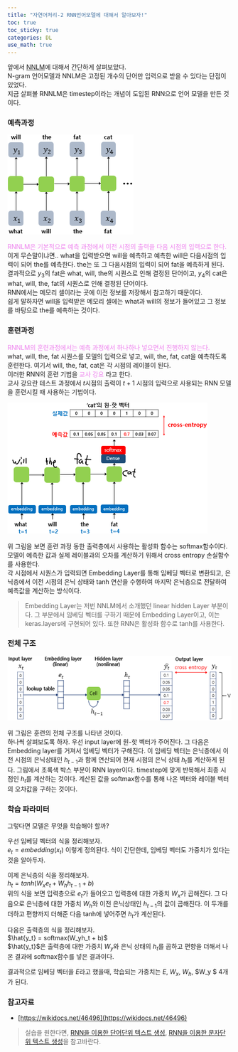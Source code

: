 ```yaml
---
title: "자연어처리-2 RNN언어모델에 대해서 알아보자!"
toc: true
toc_sticky: true
categories: DL
use_math: true
---
```


앞에서 [NNLM](https://dongju923.github.io/dl/NNLM/)에 대해서 간단하게 살펴보았다.  
N-gram 언어모델과 NNLM은 고정된 개수의 단어만 입력으로 받을 수 있다는 단점이 있었다.  
지금 살펴볼 RNNLM은 timestep이라는 개념이 도입된 RNN으로 언어 모델을 만든 것이다.

### 예측과정

![png](/assets/images/NLP/rnnlm1.png)  

<span style="color:violet">RNNLM은 기본적으로 예측 과정에서 이전 시점의 출력을 다음 시점의 입력으로 한다.</span>  
이게 무슨말이냐면.. what을 입력받으면 will을 예측하고 예측한 will은 다음시점의 입력이 되어 the를 예측한다. the는 또 그 다음시점의 입력이 되어 fat을 예측하게 된다.  
결과적으로 $y_3$의 fat은 what, will, the의 시퀀스로 인해 결정된 단어이고, $y_4$의 cat은 what, will, the, fat의 시퀀스로 인해 결정된 단어이다.  
RNN에서는 메모리 셀이라는 곳에 이전 정보를 저장해서 참고하기 때문이다.  
쉽게 말하자면 will을 입력받은 메모리 셀에는 what과 will의 정보가 들어있고 그 정보를 바탕으로 the를 예측하는 것이다.

### 훈련과정

<span style="color:violet">RNNLM의 훈련과정에서는 예측 과정에서 하나하나 넣으면서 진행하지 않는다.</span>  
what, will, the, fat 시퀀스를 모델의 입력으로 넣고, will, the, fat, cat을 예측하도록 훈련한다. 여기서 will, the, fat, cat은 각 시점의 레이블이 된다.  
이러한 RNN의 훈련 기법을 <span style="color:violet">교사 강요</span> 라고 한다.  
교사 강요란 테스트 과정에서 $t$시점의 출력이 $t+1$ 시점의 입력으로 사용되는 RNN 모델을 훈련시킬 때 사용하는 기법이다.  

![png](/assets/images/NLP/rnnlm2.png)  

위 그림을 보면 훈련 과정 동한 출력층에서 사용하는 활성화 함수는 softmax함수이다.  
모델이 예측한 값과 실제 레이블과의 오차를 계산하기 위해서 cross entropy 손실함수를 사용한다.  
각 시점에서 시퀀스가 입력되면 Embedding Layer를 통해 임베딩 벡터로 변환되고, 은닉층에서 이전 시점의 은닉 상태와 tanh 연산을 수행하여 마지막 은닉층으로 전달하여 예측값을 계산하는 방식이다.  

> Embedding Layer는 저번 NNLM에서 소개했던 linear hidden Layer 부분이다. 그 부분에서 임베딩 벡터를 구하기 때문에 Embedding Layer이고, 이는 keras.layers에 구현되어 있다. 또한 RNN은 활성화 함수로 tanh를 사용한다.


### 전체 구조

![png](/assets/images/NLP/rnnlm4.png)  

위 그림은 훈련의 전체 구조를 나타낸 것이다.  
하나씩 살펴보도록 하자. 우선 input layer에 원-핫 벡터가 주어진다. 그 다음은 Embedding layer를 거져서 임베딩 벡터가 구해진다. 이 임베딩 벡터는 은닉층에서 이전 시점의 은닉상태인 $h_{t-1}$과 함께 연산되어 현재 시점의 은닉 상태 $h_t$를 계산하게 된다. 그림에서 초록색 박스 부분이 RNN layer이다. timestep에 맞게 반복해서 최종 시점인 $h_t$를 계산하는 것이다. 계산된 값을 softmax함수를 통해 나온 벡터와 레이블 벡터의 오차값을 구하는 것이다.  


### 학습 파라미터

그렇다면 모델은 무엇을 학습해야 할까?  

우선 임베딩 벡터의 식을 정리해보자.   
$e_t = embedding(x_t)$ 이렇게 정의된다. 식이 간단한데, 임베딩 벡터도 가중치가 있다는 것을 알아두자.  

이제 은닉층의 식을 정리해보자.  
$h_t = tanh(W_xe_t + W_hh_{t-1} + b)$  
위의 식을 보면 입력층으로 $e_t$가 들어오고 입력층에 대한 가중치 $W_x$가 곱해진다. 그 다음으로 은닉층에 대한 가중치 $W_h$와 이전 은닉상태인 $h_{t-1}$의 값이 곱해진다. 이 두개를 더하고 편향까지 더해준 다음 tanh에 넣어주면 $h_t$가 계산된다.  

다음은 출력층의 식을 정리해보자.  
$\hat{y_t} = softmax(W_yh_t + b)$  
$\hat{y_t}$은 출력층에 대한 가중치 $W_y$와 은닉 상태의 $h_t$를 곱하고 편향을 더해서 나온 결과에 softmax함수를 넣은 결과이다.

결과적으로 임베딩 벡터을 $E$라고 했을때, 학습되는 가중치는 $E$, $W_x$, $W_h$, $W_y $ 4개가 된다.

### 참고자료
* [https://wikidocs.net/46496](https://wikidocs.net/46496)  

> 실습을 원한다면, [RNN을 이용한 단어단위 텍스트 생성](https://wikidocs.net/45101), [RNN을 이용한 문자단위 텍스트 생성](https://wikidocs.net/48649)을 참고바란다.